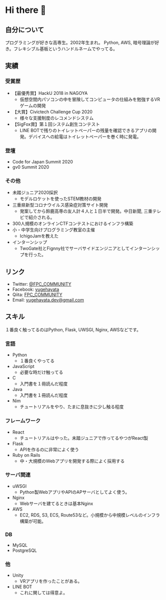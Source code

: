 # Hi there 👋

## 自分について
プログラミングが好きな高専生。2002年生まれ。
Python, AWS, 暗号理論が好き。フレキシブル基板というハンドルネームでやってる。

## 実績
### 受賞歴
- 【最優秀賞】HackU 2018 in NAGOYA
  - 仮想空間内パソコンの中を冒険してコンピュータの仕組みを勉強するVRゲームの開発
- 【大賞】Civictech Challenge Cup 2020
  - 様々な支援制度のレコメンドシステム
- 【SigFox賞】第１回システム創生コンテスト
  - LINE BOTで残りのトイレットペーパーの残量を確認できるアプリの開発。デバイスへの給電はトイレットペーパーを巻く時に発電。

### 登壇
- Code for Japan Summit 2020
- gv0 Summit 2020

### その他
- 未踏ジュニア2020採択
  - モデルロケットを使ったSTEM教材の開発
- 三重県新型コロナウイルス感染症対策サイト開発
  - 発案してから鈴鹿高専の友人計４人と１日半で開発。中日新聞, 三重テレビで紹介される。
- 300人規模のオンラインCTFコンテストにおけるインフラ構築
- 小・中学生向けプログラミング教室の主催
  - IchigoJamを教えた
- インターンシップ
  - TwoGate社とFignny社でサーバサイドエンジニアとしてインターンシップを行った。

## リンク
- Twitter: [@FPC_COMMUNITY](https://twitter.com/FPC_COMMUNITY)
- Facebook: [yugehayata](https://www.facebook.com/yugehayata)
- Qiita: [FPC_COMMUNITY](https://qiita.com/FPC_COMMUNITY)
- Email: yugehayata.dev@gmail.com

## スキル
１番良く触ってるのはPython, Flask, UWSGI, Nginx, AWSなどです。

### 言語
- Python
  - １番良くやってる
- JavaScript
  - 必要な時だけ触ってる
- C
  - 入門書を１冊読んだ程度
- Java
  - 入門書を１冊読んだ程度
- Nim
  - チュートリアルをやり、たまに息抜きに少し触る程度

### フレームワーク
- React
  - チュートリアルはやった。未踏ジュニアで作ってるやつがReact製
- Flask
  - APIを作るのに非常によく使う
- Ruby on Rails
  - 中・大規模のWebアプリを開発する際によく採用する
  
### サーバ関連
- uWSGI
  - Python製WebアプリやAPIのAPサーバとしてよく使う。
- Nginx
  - Webサーバを建てるときは基本Nginx
- AWS
  - EC2, RDS, S3, ECS, Route53など。小規模から中規模レベルのインフラ構築が可能。

### DB
- MySQL
- PostgreSQL

### 他
- Unity
  - VRアプリを作ったことがある。
- LINE BOT
  - これに関しては得意よ。
